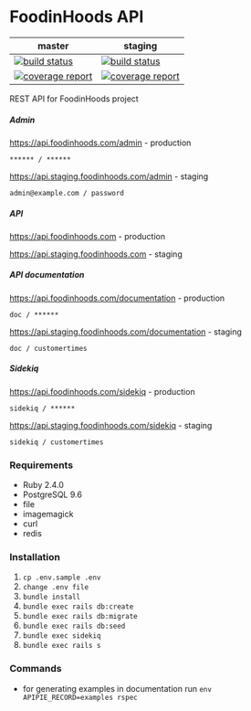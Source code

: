 # FoodinHoods API
master | staging
--- | ---
[![build status](https://gitlab.customertimes.com/web-department/FoodInHoods-api/badges/master/build.svg)](https://gitlab.customertimes.com/web-department/FoodInHoods-api/commits/master) | [![build status](https://gitlab.customertimes.com/web-department/FoodInHoods-api/badges/staging/build.svg)](https://gitlab.customertimes.com/web-department/FoodInHoods-api/commits/staging)
[![coverage report](https://gitlab.customertimes.com/web-department/FoodInHoods-api/badges/master/coverage.svg)](https://gitlab.customertimes.com/web-department/FoodInHoods-api/commits/master) | [![coverage report](https://gitlab.customertimes.com/web-department/FoodInHoods-api/badges/staging/coverage.svg)](https://gitlab.customertimes.com/web-department/FoodInHoods-api/commits/staging)

REST API for FoodinHoods project

##### Admin
https://api.foodinhoods.com/admin - production

`****** / ******`

https://api.staging.foodinhoods.com/admin - staging

`admin@example.com / password`

##### API
https://api.foodinhoods.com - production

https://api.staging.foodinhoods.com - staging


##### API documentation
https://api.foodinhoods.com/documentation - production

`doc / ******`

https://api.staging.foodinhoods.com/documentation - staging

`doc / customertimes`

##### Sidekiq
https://api.foodinhoods.com/sidekiq - production

`sidekiq / ******`

https://api.staging.foodinhoods.com/sidekiq - staging

`sidekiq / customertimes`

### Requirements

* Ruby 2.4.0
* PostgreSQL 9.6
* file
* imagemagick
* curl
* redis

### Installation

1. `cp .env.sample .env`
2. `change .env file`
3. `bundle install`
4. `bundle exec rails db:create`
5. `bundle exec rails db:migrate`
6. `bundle exec rails db:seed`
7. `bundle exec sidekiq`
8. `bundle exec rails s`

### Commands

* for generating examples in documentation run
`env APIPIE_RECORD=examples rspec`
